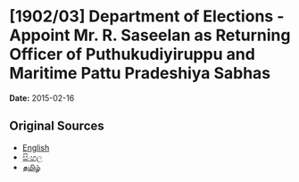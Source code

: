 # [1902/03] Department of Elections - Appoint Mr. R. Saseelan as Returning Officer of Puthukudiyiruppu and Maritime Pattu Pradeshiya Sabhas

**Date:** 2015-02-16

## Original Sources

- [English](https://documents.gov.lk/view/extra-gazettes/2015/2/1902-03_E.pdf)
- [සිංහල](https://documents.gov.lk/view/extra-gazettes/2015/2/1902-03_S.pdf)
- [தமிழ்](https://documents.gov.lk/view/extra-gazettes/2015/2/1902-03_T.pdf)
